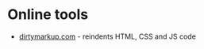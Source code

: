 
# Online tools

* [dirtymarkup.com](http://www.dirtymarkup.com/) - reindents HTML, CSS and JS code
